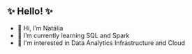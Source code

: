 <h2> ✨ Hello! ✨</h2>


- 👋 Hi, I’m Natália
- 🎯 I’m currently learning SQL and Spark
- 💾 I'm interested in Data Analytics Infrastructure and Cloud
 
 







